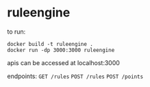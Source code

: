 # ruleengine
to run:

```
docker build -t ruleengine .
docker run -dp 3000:3000 ruleengine
```

apis can be accessed at localhost:3000

endpoints:
  `GET /rules`
  `POST /rules`
  `POST /points`